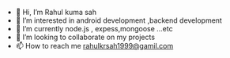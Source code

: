 - 👋 Hi, I’m Rahul kuma sah
- 👀 I’m interested in android development ,backend development
- 🌱 I’m currently node.js , expess,mongoose ...etc
- 💞️ I’m looking to collaborate on my projects
- 📫 How to reach me rahulkrsah1999@gamil.com

<!---
itsrahulsah/itsrahulsah is a ✨ special ✨ repository because its `README.md` (this file) appears on your GitHub profile.
You can click the Preview link to take a look at your changes.
--->
